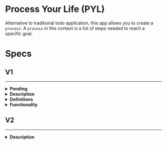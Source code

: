 # Process Your Life (PYL)

Alternative to traditional todo application, this app allows you to create a `process`. A `process` in this context is a list of steps needed to reach a specific goal.

# Specs

## V1
---

<details>
<summary><b>Pending</b></summary>

- [X] Ability to Delete Completed Task Instances
- [X] Replace Splashscreen
- [X] New Name for the Application
- [ ] Info Screen for Completed Task
- [ ] Monetization for the Application
	- [ ] Ads
	- [ ] Pay to remove Ads

</details>

<details>
<summary><b>Description</b></summary>

The first milestone will be just a cross platform application that works off a local database
</details>

<details>
<summary><b>Definitions</b></summary>

- `process` 
	- a series of actions or steps taken in order to achieve a particular end
-  `task`
	- something to be done
-  `task instance`
	- Instance of a `task` that is in progress, or needs to be done
- `process instance`
		- Instance of `process` that is either in progress or needs to be done
		- Start Time
		- End Time
</details>

<details>
<summary><b>Functionality</b></summary>

1. Allows user to create a `checklist`
	1. User defines the goal
	2. User defines the task
	3. User can used CRUD operations on any of the fields
3. Allow user to create a `checklist instance`
	1. Timer is started
	2. User is given list of steps to follow
	3. User can cycle through the steps
		- Each step is marked as done
	4. When all steps is marked the `checklist instance` is finished
	5. User is displayed a prompt showing the result
		- User can share the data with friend
	6. User can view past `checklist instances`
</details>


## V2
---

<details>
<summary><b>Description</b></summary>

In this milestone the project will integrate with a backend service
- Provide authentication using some signin provider
- User `checklist` and `checklist instances` are backed up in the cloud
</details>